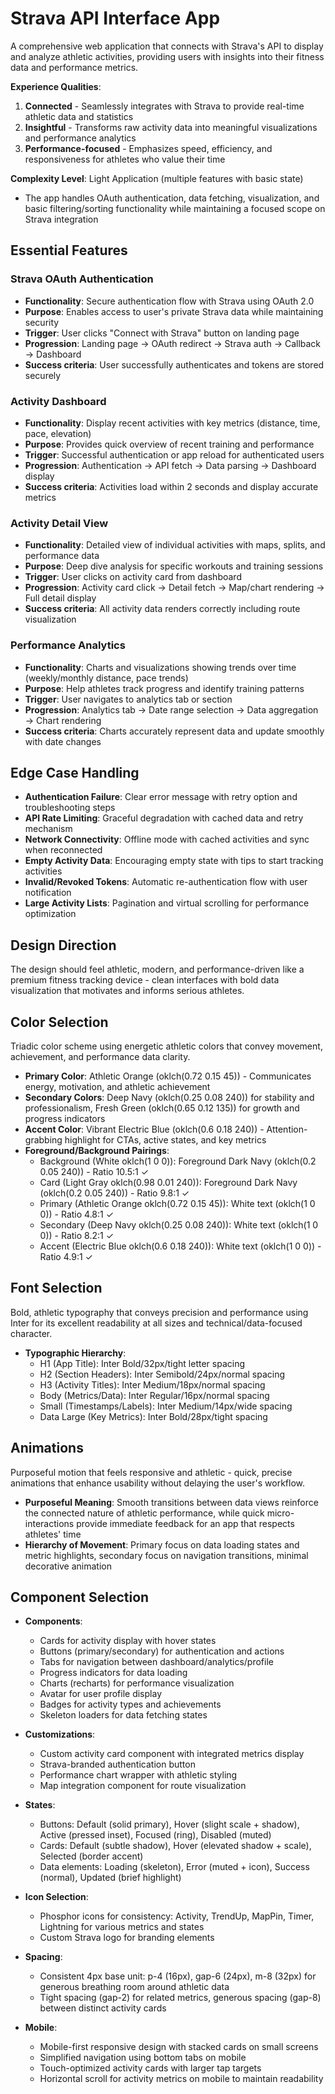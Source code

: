 # Strava API Interface App

A comprehensive web application that connects with Strava's API to display and analyze athletic activities, providing users with insights into their fitness data and performance metrics.

**Experience Qualities**:
1. **Connected** - Seamlessly integrates with Strava to provide real-time athletic data and statistics
2. **Insightful** - Transforms raw activity data into meaningful visualizations and performance analytics  
3. **Performance-focused** - Emphasizes speed, efficiency, and responsiveness for athletes who value their time

**Complexity Level**: Light Application (multiple features with basic state)
- The app handles OAuth authentication, data fetching, visualization, and basic filtering/sorting functionality while maintaining a focused scope on Strava integration

## Essential Features

### Strava OAuth Authentication
- **Functionality**: Secure authentication flow with Strava using OAuth 2.0
- **Purpose**: Enables access to user's private Strava data while maintaining security
- **Trigger**: User clicks "Connect with Strava" button on landing page
- **Progression**: Landing page → OAuth redirect → Strava auth → Callback → Dashboard
- **Success criteria**: User successfully authenticates and tokens are stored securely

### Activity Dashboard  
- **Functionality**: Display recent activities with key metrics (distance, time, pace, elevation)
- **Purpose**: Provides quick overview of recent training and performance
- **Trigger**: Successful authentication or app reload for authenticated users
- **Progression**: Authentication → API fetch → Data parsing → Dashboard display
- **Success criteria**: Activities load within 2 seconds and display accurate metrics

### Activity Detail View
- **Functionality**: Detailed view of individual activities with maps, splits, and performance data
- **Purpose**: Deep dive analysis for specific workouts and training sessions
- **Trigger**: User clicks on activity card from dashboard
- **Progression**: Activity card click → Detail fetch → Map/chart rendering → Full detail display
- **Success criteria**: All activity data renders correctly including route visualization

### Performance Analytics
- **Functionality**: Charts and visualizations showing trends over time (weekly/monthly distance, pace trends)
- **Purpose**: Help athletes track progress and identify training patterns
- **Trigger**: User navigates to analytics tab or section
- **Progression**: Analytics tab → Date range selection → Data aggregation → Chart rendering
- **Success criteria**: Charts accurately represent data and update smoothly with date changes

## Edge Case Handling

- **Authentication Failure**: Clear error message with retry option and troubleshooting steps
- **API Rate Limiting**: Graceful degradation with cached data and retry mechanism
- **Network Connectivity**: Offline mode with cached activities and sync when reconnected
- **Empty Activity Data**: Encouraging empty state with tips to start tracking activities
- **Invalid/Revoked Tokens**: Automatic re-authentication flow with user notification
- **Large Activity Lists**: Pagination and virtual scrolling for performance optimization

## Design Direction

The design should feel athletic, modern, and performance-driven like a premium fitness tracking device - clean interfaces with bold data visualization that motivates and informs serious athletes.

## Color Selection

Triadic color scheme using energetic athletic colors that convey movement, achievement, and performance data clarity.

- **Primary Color**: Athletic Orange (oklch(0.72 0.15 45)) - Communicates energy, motivation, and athletic achievement
- **Secondary Colors**: Deep Navy (oklch(0.25 0.08 240)) for stability and professionalism, Fresh Green (oklch(0.65 0.12 135)) for growth and progress indicators
- **Accent Color**: Vibrant Electric Blue (oklch(0.6 0.18 240)) - Attention-grabbing highlight for CTAs, active states, and key metrics
- **Foreground/Background Pairings**:
  - Background (White oklch(1 0 0)): Foreground Dark Navy (oklch(0.2 0.05 240)) - Ratio 10.5:1 ✓
  - Card (Light Gray oklch(0.98 0.01 240)): Foreground Dark Navy (oklch(0.2 0.05 240)) - Ratio 9.8:1 ✓
  - Primary (Athletic Orange oklch(0.72 0.15 45)): White text (oklch(1 0 0)) - Ratio 4.8:1 ✓
  - Secondary (Deep Navy oklch(0.25 0.08 240)): White text (oklch(1 0 0)) - Ratio 8.2:1 ✓
  - Accent (Electric Blue oklch(0.6 0.18 240)): White text (oklch(1 0 0)) - Ratio 4.9:1 ✓

## Font Selection

Bold, athletic typography that conveys precision and performance using Inter for its excellent readability at all sizes and technical/data-focused character.

- **Typographic Hierarchy**:
  - H1 (App Title): Inter Bold/32px/tight letter spacing
  - H2 (Section Headers): Inter Semibold/24px/normal spacing
  - H3 (Activity Titles): Inter Medium/18px/normal spacing
  - Body (Metrics/Data): Inter Regular/16px/normal spacing
  - Small (Timestamps/Labels): Inter Medium/14px/wide spacing
  - Data Large (Key Metrics): Inter Bold/28px/tight spacing

## Animations

Purposeful motion that feels responsive and athletic - quick, precise animations that enhance usability without delaying the user's workflow.

- **Purposeful Meaning**: Smooth transitions between data views reinforce the connected nature of athletic performance, while quick micro-interactions provide immediate feedback for an app that respects athletes' time
- **Hierarchy of Movement**: Primary focus on data loading states and metric highlights, secondary focus on navigation transitions, minimal decorative animation

## Component Selection

- **Components**: 
  - Cards for activity display with hover states
  - Buttons (primary/secondary) for authentication and actions
  - Tabs for navigation between dashboard/analytics/profile
  - Progress indicators for data loading
  - Charts (recharts) for performance visualization
  - Avatar for user profile display
  - Badges for activity types and achievements
  - Skeleton loaders for data fetching states

- **Customizations**: 
  - Custom activity card component with integrated metrics display
  - Strava-branded authentication button
  - Performance chart wrapper with athletic styling
  - Map integration component for route visualization

- **States**: 
  - Buttons: Default (solid primary), Hover (slight scale + shadow), Active (pressed inset), Focused (ring), Disabled (muted)
  - Cards: Default (subtle shadow), Hover (elevated shadow + scale), Selected (border accent)
  - Data elements: Loading (skeleton), Error (muted + icon), Success (normal), Updated (brief highlight)

- **Icon Selection**: 
  - Phosphor icons for consistency: Activity, TrendUp, MapPin, Timer, Lightning for various metrics and states
  - Custom Strava logo for branding elements

- **Spacing**: 
  - Consistent 4px base unit: p-4 (16px), gap-6 (24px), m-8 (32px) for generous breathing room around athletic data
  - Tight spacing (gap-2) for related metrics, generous spacing (gap-8) between distinct activity cards

- **Mobile**: 
  - Mobile-first responsive design with stacked cards on small screens
  - Simplified navigation using bottom tabs on mobile
  - Touch-optimized activity cards with larger tap targets
  - Horizontal scroll for activity metrics on mobile to maintain readability